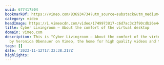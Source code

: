 ```yaml
---
uuid: 677417504
bookmarkOf: https://vimeo.com/836934734?utm_source=substack&utm_medium=email
category: video
headImage: https://i.vimeocdn.com/video/1749973817-c6d7ac3c3f90cdb26e4438f766188aa499f3ecd5898503b56ef3485ee7f1b805-d?f=webp
title: Cyber Livingroom – About the comfort of the virtual desktop
domain: vimeo.com
description: This is "Cyber Livingroom – About the comfort of the virtual desktop"
  by Veronica Obenauer on Vimeo, the home for high quality videos and the people…
tags: []
date: '2023-11-12T17:32:38.217Z'
highlights: 
---
```




